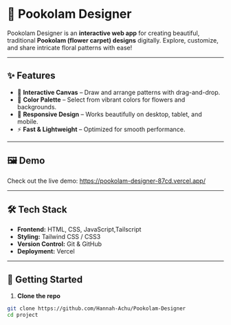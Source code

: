 # 🌸 Pookolam Designer



Pookolam Designer is an **interactive web app** for creating beautiful, traditional **Pookolam (flower carpet) designs** digitally. Explore, customize, and share intricate floral patterns with ease!  

---

## ✨ Features

- 🎨 **Interactive Canvas** – Draw and arrange patterns with drag-and-drop.  
- 🌈 **Color Palette** – Select from vibrant colors for flowers and backgrounds.  
- 📱 **Responsive Design** – Works beautifully on desktop, tablet, and mobile.  
- ⚡ **Fast & Lightweight** – Optimized for smooth performance.  

---

## 🖼️ Demo



Check out the live demo: https://pookolam-designer-87cd.vercel.app/

---

## 🛠️ Tech Stack

- **Frontend:** HTML, CSS, JavaScript,Tailscript
- **Styling:** Tailwind CSS / CSS3  
- **Version Control:** Git & GitHub  
- **Deployment:** Vercel   

---

## 🚀 Getting Started

1. **Clone the repo**

```bash
git clone https://github.com/Hannah-Achu/Pookolam-Designer
cd project

